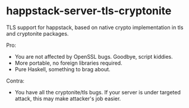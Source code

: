 # happstack-server-tls-cryptonite
TLS support for happstack, based on native crypto implementation in tls and cryptonite packages.

Pro:
  * You are not affected by OpenSSL bugs. Goodbye, script kiddies.
  * More portable, no foreign libraries required.
  * Pure Haskell, something to brag about.

Contra:
  * You have all the cryptonite/tls bugs. If your server is under targeted attack, this may make attacker's job easier.

